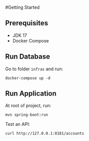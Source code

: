 
#Getting Started

## Prerequisites
* JDK 17
* Docker Compose

## Run Database
Go to folder `infras` and run:
```
docker-compose up -d
```

## Run Application
At root of project, run:
```
mvn spring-boot:run
```

Test an API:
```
curl http://127.0.0.1:8181/accounts
```
